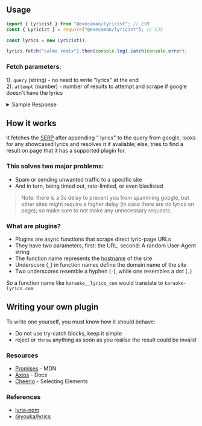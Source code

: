## Usage

```js
import { Lyricist } from "@execaman/lyricist"; // ESM
const { Lyricist } = require("@execaman/lyricist"); // CJS

const lyrics = new Lyricist();

lyrics.fetch("calma remix").then(console.log).catch(console.error);
```

### Fetch parameters:

1). `query` (string) - no need to write "lyrics" at the end<br>
2). `attempt` (number) - number of results to attempt and scrape if google doesn't have the lyrics

<details>
<summary>Sample Response</summary>

```js
{
  meta: [
    { label: 'Album:', value: 'Calma' },
    { label: 'Artists:', value: 'Pedro Capó, Farruko' },
    { label: 'Released:', value: '2018' },
    {
      label: 'Awards:',
      value: 'Latin Grammy Award for Song of the Year, MORE'
    },
    { label: 'Genres:', value: 'Latin pop, Pop' }
  ],
  listen: [
    {
      source: 'Spotify',
      stream: 'https://open.spotify.com/track/7FRYMm2zVVB6lpNpDWxldE?autoplay=true'
    },
    {
      source: 'YouTube Music',
      stream: 'https://music.youtube.com/watch?v=7Eo7d5_5ktI&feature=gws_kp_track'
    },
    {
      source: 'Apple Music',
      stream: 'https://music.apple.com/in/album/calma-remix/1437920278?i=1437920364'
    },
    {
      source: 'JioSaavn',
      stream: 'https://www.jiosaavn.com/song/calma-remix/Flg8AQ1-RVc?autoplay=enabled'
    }
  ],
  lyrics: 'Cuatro abrazos y un café\n' +
    'Apenas me desperté\n' +
    'Y al mirarte recordé\n' +
    'Que ya todo lo encontré\n' +
    '\n' +
    'Tu mano en mi mano\n' +
    'De todo escapamos\n' +
    'Juntos ver el sol caer\n' +
    '\n' +
    "Vamos pa' la playa\n" +
    "Pa' curarte el alma\n" +
    'Cierra la pantalla\n' +
    'Abre la Medalla\n' +
    'Todo el mar Caribe\n' +
    'Viendo tu cintura\n' +
    'Tú le coqueteas\n' +
    'Tú eres buscabulla\n' +
    'Y me gusta\n' +
    '\n' +
    'Lento y contento, cara al viento\n' +
    'Lento y contento, cara al viento\n' +
    '\n' +
    "Pa' sentir la arena en los pies\n" +
    "Pa' que el sol nos pinte la piel\n" +
    "Pa' jugar como niños, darnos cariño\n" +
    'Como la primera vez que te miré\n' +
    'Yo supe que estaría a tus pies\n' +
    'Desde que se tocaron\n' +
    '\n' +
    'Tu mano y mi mano\n' +
    'Y de todo escapamos\n' +
    'Juntos ver el sol caer\n' +
    '\n' +
    "Vamos pa' la playa\n" +
    "Pa' curarte el alma\n" +
    'Cierra la pantalla\n' +
    'Abre la Medalla\n' +
    'Todo el mar Caribe\n' +
    'Viendo tu cintura\n' +
    'Tú le coqueteas\n' +
    'Tú eres buscabulla\n' +
    '\n' +
    "Vamos pa' la playa\n" +
    "Pa' curarte el alma\n" +
    'Cierra la pantalla\n' +
    'Abre la Medalla\n' +
    'Todo el mar Caribe\n' +
    'Viendo tu cintura\n' +
    'Tú le coqueteas\n' +
    'Tú eres buscabulla\n' +
    'Y me gusta\n' +
    '\n' +
    'Lento y contento, cara al viento\n' +
    'Lento y contento, cara al viento\n' +
    '\n' +
    'Calma, mi vida, con calma\n' +
    'Que nada hace falta si estamos juntitos andando\n' +
    'Calma, mi vida, con calma\n' +
    'Que nada hace falta si estamos juntitos bailando\n' +
    'Calma, mi vida, con calma\n' +
    'Que nada hace falta si estamos juntitos andando\n' +
    'Calma, mi vida, con calma\n' +
    'Que nada hace falta si estamos juntitos bailando',
  source: {
    name: 'google',
    url: 'https://www.google.com/search?q=calma%20remix%20lyrics'
  }
}
```

</details>

## How it works

It fetches the [SERP](https://en.wikipedia.org/wiki/Search_engine_results_page) after appending " lyrics" to the query from google, looks for any showcased lyrics and resolves it if available; else, tries to find a result on page that it has a supported plugin for.

### This solves two major problems:

- Spam or sending unwanted traffic to a specific site
- And in turn, being timed out, rate-limited, or even blaclisted

> Note: there is a 3s delay to prevent you from spamming google, but other sites might require a higher delay (in case there are no lyrics on page); so make sure to not make any unnecessary requests.

### What are plugins?

- Plugins are async functions that scrape direct lyric-page URLs
- They have two parameters, first: the URL, second: A random User-Agent string
- The function name represents the [hostname](https://nodejs.org/api/url.html#urlhostname) of the site
- Underscore (`_`) in function names define the domain name of the site
- Two underscores resemble a hyphen (`-`), while one resembles a dot (`.`)

So a function name like `karaoke__lyrics_com` would translate to `karaoke-lyrics.com`

## Writing your own plugin

<p>To write one yourself, you must know how it should behave:</p>

- Do not use try-catch blocks, keep it simple
- reject or `throw` anything as soon as you realise the result could be invalid

### Resources

- [Promises](https://developer.mozilla.org/en-US/docs/Web/JavaScript/Reference/Global_Objects/Promise) - MDN
- [Axios](https://axios-http.com/docs/intro) - Docs
- [Cheerio](https://cheerio.js.org/docs/basics/selecting) - Selecting Elements

### References

- [lyria-npm](https://www.npmjs.com/package/lyria-npm)
- [@youka/lyrics](https://www.npmjs.com/package/@youka/lyrics)
